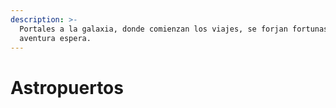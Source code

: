 ```yaml
---
description: >-
  Portales a la galaxia, donde comienzan los viajes, se forjan fortunas y la
  aventura espera.
---
```


# Astropuertos

